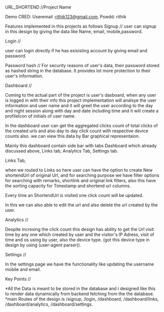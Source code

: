 URL_SHORTEND //Project Name

Demo CRED: Useremail :rithik123@gmail.com, Pswdd: rithik

Features implemented in this projects as follows
Signup //
user can signup in this design by giving the data like Name, email, mobile,password.

Login //

user can login directly if he has exisisting account by giving email and password.

Password hash //
For security reasons of user's data, their password stored as hashed string in the database. It provides lot more protection to their user's information.

Dashboard //

Coming to the actual part of the project is user's dasboard, when any user is logged in with their info this project implementation will analsye the user information and user name and it will greet the user according to the day and night session along with day and date including time and it will create a profileIcon of initials of user name.

In the dashboard user can get the aggregated clicks count of total clicks of the created urls and also day to day click count with respective device counts also. we can view this data by Bar graphical representaion.

Mainly this dashboard contain side bar with tabs Dashboard which already discussed above, Links tab, Analytics Tab, Settings tab.

Links Tab,

when we routed to Links so here user can have the option to create New shortendUrl of original Url, and for searching purpose we have filter options for searching with remarks, shortlink and original link filters, also this have the sorting capacity for Timestamp and shortend url columns.

Every time an ShortendUrl is visited one click count will be updated.

In this we can also able to edit the url and also delete the url created by the user.

Analytics //

Despite incresing the click count this design has ability to get the Url visit time by any one which created by user and the visitor's IP Adress, visit of time and os using by user, also the device type. (got this device type in design by using (user-agent parser)).

Settings //

In the settings page we have the functionality like updating the username mobile and email.

Key Points //

*All the Data is meant to be stored in the database and i designed like this to render data dynamically from backend fetching from the the database.
*main Routes of the design is /signup, /login, /dashboard, /dashboard/links, /dashboard/analytics, /dashboard/settings.
